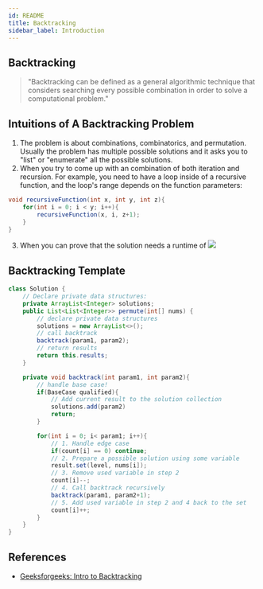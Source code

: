 ```yaml
---
id: README
title: Backtracking
sidebar_label: Introduction
---
```


## Backtracking
>"Backtracking can be defined as a general algorithmic technique that considers searching every possible combination in order to solve a computational problem."

## Intuitions of A Backtracking Problem
1. The problem is about combinations, combinatorics, and permutation. Usually the problem has multiple possible solutions and it asks you to "list" or "enumerate" all the possible solutions.
2. When you try to come up with an combination of both iteration and recursion. For example, you need to have a loop inside of a recursive function, and the loop's range depends on the function parameters:

```java
void recursiveFunction(int x, int y, int z){
	for(int i = 0; i < y; i++){
		recursiveFunction(x, i, z+1);
	}
}
```

3. When you can prove that the solution needs a runtime of <img src="https://render.githubusercontent.com/render/math?math=O(n!)"/>

## Backtracking Template

```java
class Solution {
    // Declare private data structures:
    private ArrayList<Integer> solutions;
    public List<List<Integer>> permute(int[] nums) {
        // declare private data structures
        solutions = new ArrayList<>();
        // call backtrack
        backtrack(param1, param2);
        // return results
        return this.results;
    }

    private void backtrack(int param1, int param2){
    	// handle base case!
        if(BaseCase qualified){
        	// Add current result to the solution collection
        	solutions.add(param2)
            return;
        }

        for(int i = 0; i< param1; i++){
        	// 1. Handle edge case
            if(count[i] == 0) continue;
            // 2. Prepare a possible solution using some variable
            result.set(level, nums[i]);
            // 3. Remove used variable in step 2
            count[i]--;
            // 4. Call backtrack recursively
            backtrack(param1, param2+1);
            // 5. Add used variable in step 2 and 4 back to the set
            count[i]++;
        }
    }
}
```

## References
- [Geeksforgeeks: Intro to Backtracking](https://www.geeksforgeeks.org/backtracking-introduction/)